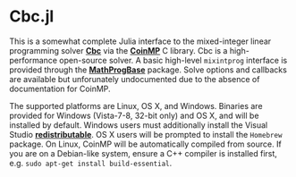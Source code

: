 Cbc.jl
=========

This is a somewhat complete Julia interface to the mixed-integer linear programming solver **[Cbc]** via the **[CoinMP]** C library. Cbc is a high-performance open-source solver. A basic high-level ``mixintprog`` interface is provided through the **[MathProgBase]** package. Solve options and callbacks are available but unforunately undocumented due to the absence of documentation for CoinMP. 

The supported platforms are Linux, OS X, and Windows. Binaries are provided for Windows (Vista-7-8, 32-bit only) and OS X, and will be installed by default. Windows users must additionally install the Visual Studio **[redistributable]**. OS X users will be prompted to install the ``Homebrew`` package. On Linux, CoinMP will be automatically compiled from source. If you are on a Debian-like system, ensure a C++ compiler is installed first, e.g. ``sudo apt-get install build-essential``.

[Cbc]: https://projects.coin-or.org/Cbc
[CoinMP]: https://projects.coin-or.org/CoinMP
[redistributable]: http://www.microsoft.com/en-us/download/details.aspx?id=30679
[MathProgBase]: https://github.com/mlubin/MathProgBase.jl
